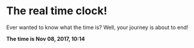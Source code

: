 # The real time clock!

Ever wanted to know what the time is? Well, your journey is about to end!

**The time is Nov 08, 2017, 10:14**